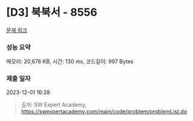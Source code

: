 # [D3] 북북서 - 8556 

[문제 링크](https://swexpertacademy.com/main/code/problem/problemDetail.do?contestProbId=AW1BsILa2X0DFARC) 

### 성능 요약

메모리: 20,676 KB, 시간: 130 ms, 코드길이: 997 Bytes

### 제출 일자

2023-12-01 16:28



> 출처: SW Expert Academy, https://swexpertacademy.com/main/code/problem/problemList.do
